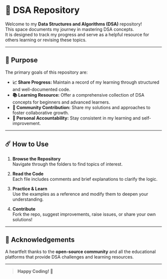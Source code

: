 # 🎯 DSA Repository

Welcome to my **Data Structures and Algorithms (DSA)** repository!  
This space documents my journey in mastering DSA concepts.  
It is designed to track my progress and serve as a helpful resource for others learning or revising these topics.

---

## 🎁 Purpose

The primary goals of this repository are:

- **📈 Share Progress:** Maintain a record of my learning through structured and well-documented code.
- **📚 Learning Resource:** Offer a comprehensive collection of DSA concepts for beginners and advanced learners.
- **🤝 Community Contribution:** Share my solutions and approaches to foster collaborative growth.
- **🧭 Personal Accountability:** Stay consistent in my learning and self-improvement.

---

## ☄️ How to Use

1. **Browse the Repository**  
   Navigate through the folders to find topics of interest.

2. **Read the Code**  
   Each file includes comments and brief explanations to clarify the logic.

3. **Practice & Learn**  
   Use the examples as a reference and modify them to deepen your understanding.

4. **Contribute**  
   Fork the repo, suggest improvements, raise issues, or share your own solutions!

---

## 💙 Acknowledgements

A heartfelt thanks to the **open-source community** and all the educational platforms that provide DSA challenges and learning resources.

---

> **Happy Coding! 🚀**